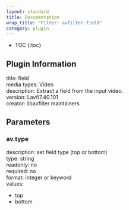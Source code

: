```yaml
---
layout: standard
title: Documentation
wrap_title: "Filter: avfilter.field"
category: plugin
---
```

* TOC
{:toc}

## Plugin Information

title: field  
media types:
Video  
description: Extract a field from the input video.  
version: Lavfi7.40.101  
creator: libavfilter maintainers  

## Parameters

### av.type

  
description:
set field type (top or bottom)  
type: string  
readonly: no  
required: no  
format: integer or keyword  
values:  

* top
* bottom

